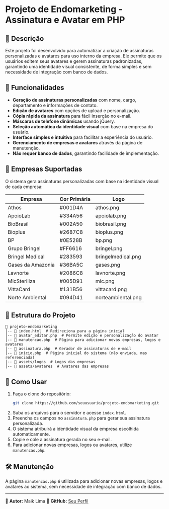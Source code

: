 # Projeto de Endomarketing - Assinatura e Avatar em PHP

## 📌 Descrição
Este projeto foi desenvolvido para automatizar a criação de assinaturas personalizadas e avatares para uso interno da empresa. Ele permite que os usuários editem seus avatares e gerem assinaturas padronizadas, garantindo uma identidade visual consistente, de forma simples e sem necessidade de integração com banco de dados.

## 🚀 Funcionalidades
- **Geração de assinaturas personalizadas** com nome, cargo, departamento e informações de contato.
- **Edição de avatares** com opções de upload e personalização.
- **Cópia rápida da assinatura** para fácil inserção no e-mail.
- **Máscaras de telefone dinâmicas** usando jQuery.
- **Seleção automática da identidade visual** com base na empresa do usuário.
- **Interface simples e intuitiva** para facilitar a experiência do usuário.
- **Gerenciamento de empresas e avatares** através da página de manutenção.
- **Não requer banco de dados**, garantindo facilidade de implementação.

## 🏢 Empresas Suportadas
O sistema gera assinaturas personalizadas com base na identidade visual de cada empresa:

| Empresa | Cor Primária | Logo |
|---------|------------|------|
| Athos | #001D4A | athos.png |
| ApoioLab | #334A56 | apoiolab.png |
| BioBrasil | #002A50 | biobrasil.png |
| Bioplus | #2687C8 | bioplus.png |
| BP | #0E528B | bp.png |
| Grupo Bringel | #FF6616 | bringel.png |
| Bringel Medical | #283593 | bringelmedical.png |
| Gases da Amazonia | #36BA5C | gases.png |
| Lavnorte | #2086C8 | lavnorte.png |
| MicSteriliza | #005D91 | mic.png |
| VittaCard | #131B56 | vittacard.png |
| Norte Ambiental | #094D41 | norteambiental.png |

## 📂 Estrutura do Projeto
```
📁 projeto-endomarketing
│-- 📄 index.html  # Redireciona para a página inicial
│-- 📄 avatar_editar.php  # Permite edição e personalização do avatar
│-- 📄 manutencao.php  # Página para adicionar novas empresas, logos e avatares
│-- 📄 assinatura.php  # Gerador de assinaturas de e-mail
│-- 📄 inicio.php  # Página inicial do sistema (não enviada, mas referenciada)
│-- 📁 assets/logos  # Logos das empresas
│-- 📁 assets/avatares  # Avatares das empresas
```

## 🚀 Como Usar
1. Faça o clone do repositório:
   ```sh
   git clone https://github.com/seuusuario/projeto-endomarketing.git
   ```
2. Suba os arquivos para o servidor e acesse `index.html`.
3. Preencha os campos no `assinatura.php` para gerar sua assinatura personalizada.
4. O sistema atribuirá a identidade visual da empresa escolhida automaticamente.
5. Copie e cole a assinatura gerada no seu e-mail.
6. Para adicionar novas empresas, logos ou avatares, utilize `manutencao.php`.

## 🛠️ Manutenção
A página `manutencao.php` é utilizada para adicionar novas empresas, logos e avatares ao sistema, sem necessidade de integração com banco de dados.

---
📧 **Autor:** Maik Lima 
🔗 **GitHub:** [Seu Perfil]([https://github.com/seuusuario](https://github.com/Maikantoniolima))


